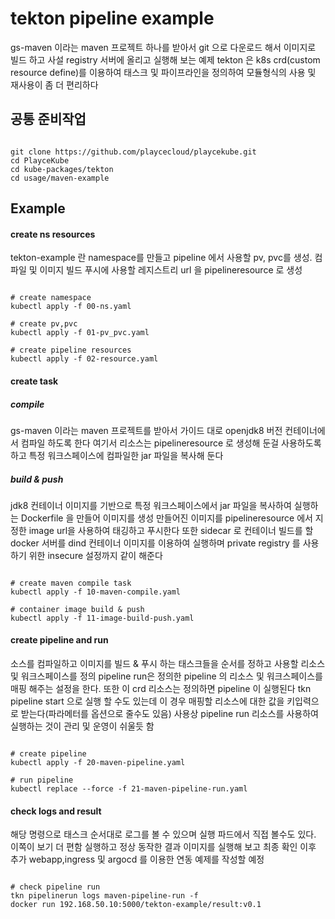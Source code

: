# tekton pipeline example

gs-maven 이라는 maven 프로젝트 하나를 받아서 git 으로 다운로드 해서 이미지로 빌드 하고 사설 registry 서버에 올리고 실행해 보는 예제
tekton 은 k8s crd(custom resource define)를 이용하여 태스크 및 파이프라인을 정의하여 모듈형식의 사용 및 재사용이 좀 더 편리하다

## 공통 준비작업

```ShellSession

git clone https://github.com/playcecloud/playcekube.git
cd PlayceKube
cd kube-packages/tekton
cd usage/maven-example

```

## Example

#### create ns resources

tekton-example 란 namespace를 만들고 pipeline 에서 사용할 pv, pvc를 생성. 컴파일 및 이미지 빌드 푸시에 사용할 레지스트리 url 을 pipelineresource 로 생성

```ShellSession

# create namespace
kubectl apply -f 00-ns.yaml

# create pv,pvc
kubectl apply -f 01-pv_pvc.yaml

# create pipeline resources
kubectl apply -f 02-resource.yaml

```

#### create task

##### compile
gs-maven 이라는 maven 프로젝트를 받아서 가이드 대로 openjdk8 버전 컨테이너에서 컴파일 하도록 한다
여기서 리소스는 pipelineresource 로 생성해 둔걸 사용하도록 하고 특정 워크스페이스에 컴파일한 jar 파일을 복사해 둔다

##### build & push
jdk8 컨테이너 이미지를 기반으로 특정 워크스페이스에서 jar 파일을 복사하여 실행하는 Dockerfile 을 만들어 이미지를 생성
만들어진 이미지를 pipelineresource 에서 지정한 image url을 사용하여 태깅하고 푸시한다
또한 sidecar 로 컨테이너 빌드를 할 docker 서버를 dind 컨테이너 이미지를 이용하여 실행하며 private registry 를 사용하기 위한 insecure 설정까지 같이 해준다

```ShellSession

# create maven compile task
kubectl apply -f 10-maven-compile.yaml

# container image build & push
kubectl apply -f 11-image-build-push.yaml

```

#### create pipeline and run

소스를 컴파일하고 이미지를 빌드 & 푸시 하는 태스크들을 순서를 정하고 사용할 리소스 및 워크스페이스를 정의
pipeline run은 정의한 pipeline 의 리소스 및 워크스페이스를 매핑 해주는 설정을 한다. 또한 이 crd 리소스는 정의하면 pipeline 이 실행된다
tkn pipeline start <pipelinename> 으로 실행 할 수도 있는데 이 경우 매핑할 리소스에 대한 값을 키입력으로 받는다(파라메터를 옵션으로 줄수도 있음)
사용상 pipeline run 리소스를 사용하여 실행하는 것이 관리 및 운영이 쉬울듯 함

```ShellSession

# create pipeline
kubectl apply -f 20-maven-pipeline.yaml

# run pipeline
kubectl replace --force -f 21-maven-pipeline-run.yaml

```

#### check logs and result

해당 명령으로 태스크 순서대로 로그를 볼 수 있으며 실행 파드에서 직접 볼수도 있다. 이쪽이 보기 더 편함
실행하고 정상 동작한 결과 이미지를 실행해 보고 최종 확인
이후 추가 webapp,ingress 및 argocd 를 이용한 연동 예제를 작성할 예정

```ShellSession

# check pipeline run
tkn pipelinerun logs maven-pipeline-run -f
docker run 192.168.50.10:5000/tekton-example/result:v0.1

```


